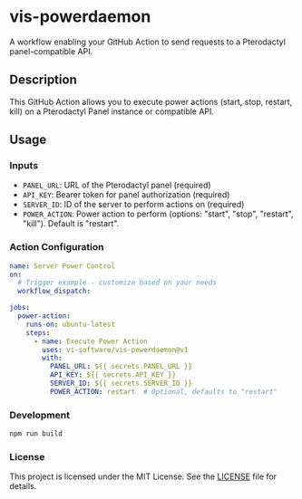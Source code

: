 # vis-powerdaemon

A workflow enabling your GitHub Action to send requests to a Pterodactyl panel-compatible API.

## Description

This GitHub Action allows you to execute power actions (start, stop, restart, kill) on a Pterodactyl Panel instance or compatible API.

## Usage

### Inputs

- `PANEL_URL`: URL of the Pterodactyl panel (required)
- `API_KEY`: Bearer token for panel authorization (required)
- `SERVER_ID`: ID of the server to perform actions on (required)
- `POWER_ACTION`: Power action to perform (options: "start", "stop", "restart", "kill"). Default is "restart".

### Action Configuration

```yaml
name: Server Power Control
on:
  # Trigger example - customize based on your needs
  workflow_dispatch:

jobs:
  power-action:
    runs-on: ubuntu-latest
    steps:
      - name: Execute Power Action
        uses: vi-software/vis-powerdaemon@v1
        with:
          PANEL_URL: ${{ secrets.PANEL_URL }}
          API_KEY: ${{ secrets.API_KEY }}
          SERVER_ID: ${{ secrets.SERVER_ID }}
          POWER_ACTION: restart  # Optional, defaults to "restart"
```

### Development

```bash
npm run build
```

### License 

This project is licensed under the MIT License. See the [LICENSE](./LICENSE) file for details.


